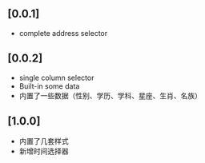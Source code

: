 ## [0.0.1] 
* complete address selector

## [0.0.2] 
* single column selector
* Built-in some data
* 内置了一些数据（性别、学历、学科、星座、生肖、名族）

## [1.0.0] 
* 内置了几套样式
* 新增时间选择器